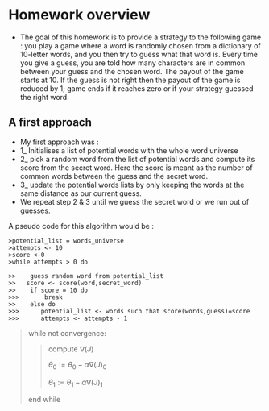 # Homework overview
+ The goal of this homework is to provide a strategy to the following game : you play a game where a word is randomly chosen from a dictionary of 10-letter words, and you then try to guess what that word is. Every time you give a guess, you
are told how many characters are in common between your guess and the chosen word. The payout of the game starts at 10. If the guess is not right then the payout of the game is reduced by 1; game ends if it reaches zero or if your strategy guessed the right word.

## A first approach 
+ My first approach was :
+ 1_ Initialises a list of potential words with the whole word universe
+ 2_ pick a random word from the list of potential words and compute its score from the secret word. Here the score is meant as the number of common words between the guess and the secret word.
+ 3_ update the potential words lists by only keeping the words at the same distance as our current guess.
+ We repeat step 2 & 3 until we guess the secret word or we run out of guesses.

A pseudo code for this algorithm would be :

```
>potential_list = words_universe
>attempts <- 10
>score <-0
>while attempts > 0 do

>>    guess random word from potential_list    
>>   score <- score(word,secret_word)  
>>    if score = 10 do 
>>>       break  
>>    else do  
>>>      potential_list <- words such that score(words,guess)=score 
>>>      attempts <- attempts - 1
``` 

>while not convergence:
>
>> compute $\nabla(J)$
>>
>> $\theta_0 := \theta_0 - \alpha\nabla(J)_0$
>>
>> $\theta_1 := \theta_1 - \alpha\nabla(J)_1$
>
>end while




